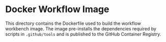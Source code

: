 # Docker Workflow Image

This directory contains the Dockerfile used to build the workflow workbench image.
The image pre-installs the dependencies required by scripts in `.github/tools` and
is published to the GitHub Container Registry.
